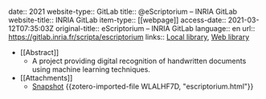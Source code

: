 date:: 2021
website-type:: GitLab
title:: @eScriptorium – INRIA GitLab
website-title:: INRIA GitLab
item-type:: [[webpage]]
access-date:: 2021-03-12T07:35:03Z
original-title:: eScriptorium – INRIA GitLab
language:: en
url:: https://gitlab.inria.fr/scripta/escriptorium
links:: [Local library](zotero://select/groups/2386895/items/Y38R33ZA), [Web library](https://www.zotero.org/groups/2386895/items/Y38R33ZA)

- [[Abstract]]
	- A project providing digital recognition of handwritten documents using machine learning techniques.
- [[Attachments]]
	- [Snapshot](https://gitlab.inria.fr/scripta/escriptorium) {{zotero-imported-file WLALHF7D, "escriptorium.html"}}